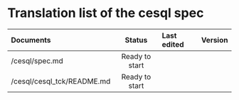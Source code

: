 # Translation list of the cesql spec 

| Documents   |   Status     |  Last edited |    Version |
| :---------  | :---------: | :---------   | :---------: |
| /cesql/spec.md |   Ready to start   |       |           |
| /cesql/cesql_tck/README.md |   Ready to start   |       |         |

